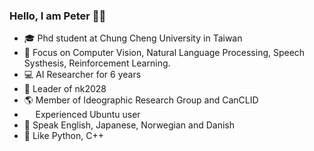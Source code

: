 ### Hello, I am Peter 👋🏻

- 🎓 Phd student at Chung Cheng University in Taiwan
- 🔬 Focus on Computer Vision, Natural Language Processing, Speech Systhesis, Reinforcement Learning.
- 💻 AI Researcher for 6 years
- 🗽 Leader of nk2028
- 🌎 Member of Ideographic Research Group and CanCLID
- <img width="13.75" src="linux.png" /> Experienced Ubuntu user
- 💬 Speak English, Japanese, Norwegian and Danish
- 💜 Like Python, C++
